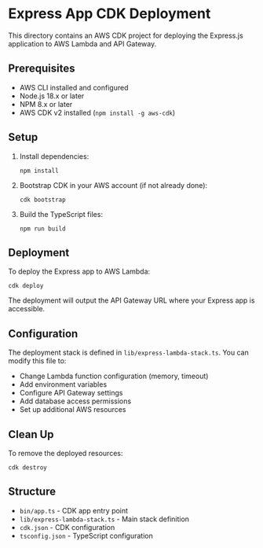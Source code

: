 # Express App CDK Deployment

This directory contains an AWS CDK project for deploying the Express.js application to AWS Lambda and API Gateway.

## Prerequisites

- AWS CLI installed and configured
- Node.js 18.x or later
- NPM 8.x or later
- AWS CDK v2 installed (`npm install -g aws-cdk`)

## Setup

1. Install dependencies:
   ```
   npm install
   ```

2. Bootstrap CDK in your AWS account (if not already done):
   ```
   cdk bootstrap
   ```

3. Build the TypeScript files:
   ```
   npm run build
   ```

## Deployment

To deploy the Express app to AWS Lambda:

```
cdk deploy
```

The deployment will output the API Gateway URL where your Express app is accessible.

## Configuration

The deployment stack is defined in `lib/express-lambda-stack.ts`. You can modify this file to:

- Change Lambda function configuration (memory, timeout)
- Add environment variables
- Configure API Gateway settings
- Add database access permissions
- Set up additional AWS resources

## Clean Up

To remove the deployed resources:

```
cdk destroy
```

## Structure

- `bin/app.ts` - CDK app entry point
- `lib/express-lambda-stack.ts` - Main stack definition
- `cdk.json` - CDK configuration
- `tsconfig.json` - TypeScript configuration 